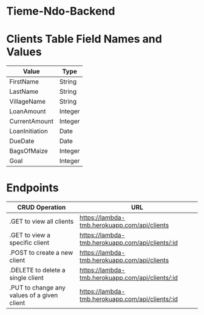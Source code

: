 # Tieme-Ndo-Backend

# Clients Table Field Names and Values

| Value | Type |
| ------| ------|
| FirstName| String |
| LastName| String |
| VillageName| String |
| LoanAmount | Integer |
| CurrentAmount | Integer |
| LoanInitiation| Date |
| DueDate | Date |
| BagsOfMaize | Integer |
| Goal | Integer |


# Endpoints

| CRUD Operation | URL |
| -------------- | ------|
| .GET to view all clients | https://lambda-tmb.herokuapp.com/api/clients |
| .GET to view a specific client | https://lambda-tmb.herokuapp.com/api/clients/:id |
| .POST to create a new client | https://lambda-tmb.herokuapp.com/api/clients |
| .DELETE to delete a single client | https://lambda-tmb.herokuapp.com/api/clients/:id |
| .PUT to change any values of a given client | https://lambda-tmb.herokuapp.com/api/clients/:id |

